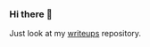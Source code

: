 ### Hi there 👋

 <script src="https://tryhackme.com/badge/158550"></script>

Just look at my [writeups](https://github.com/aHaquer/writeups) repository.
